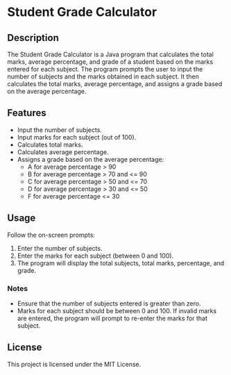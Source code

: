 # Student Grade Calculator
## Description
The Student Grade Calculator is a Java program that calculates the total marks, average percentage, and grade of a student based on the marks entered for each subject. The program prompts the user to input the number of subjects and the marks obtained in each subject. It then calculates the total marks, average percentage, and assigns a grade based on the average percentage.

## Features
- Input the number of subjects.
- Input marks for each subject (out of 100).
- Calculates total marks.
- Calculates average percentage.
- Assigns a grade based on the average percentage:
    - A for average percentage > 90
    - B for average percentage > 70 and <= 90
    - C for average percentage > 50 and <= 70
    - D for average percentage > 30 and <= 50
    - F for average percentage <= 30

## Usage
Follow the on-screen prompts:
1. Enter the number of subjects.
2. Enter the marks for each subject (between 0 and 100).
3. The program will display the total subjects, total marks, percentage, and grade.

### Notes
- Ensure that the number of subjects entered is greater than zero.
- Marks for each subject should be between 0 and 100. If invalid marks are entered, the program will prompt to re-enter the marks for that subject.

## License
This project is licensed under the MIT License.
